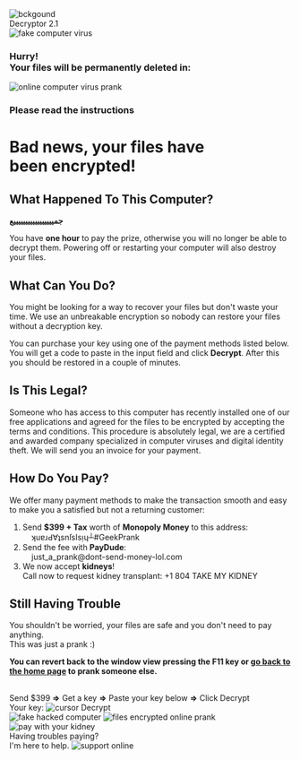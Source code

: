 
<!doctype html>
<!--[if lt IE 7 ]> <html class="ie ie6 ie-lt10 ie-lt9 ie-lt8 ie-lt7 no-js" lang="en"> <![endif]-->
<!--[if IE 7 ]>    <html class="ie ie7 ie-lt10 ie-lt9 ie-lt8 no-js" lang="en"> <![endif]-->
<!--[if IE 8 ]>    <html class="ie ie8 ie-lt10 ie-lt9 no-js" lang="en"> <![endif]-->
<!--[if IE 9 ]>    <html class="ie ie9 ie-lt10 no-js" lang="en"> <![endif]-->
<!--[if gt IE 9]><!--><html class="no-js" lang="en"><!--<![endif]-->
<head>
<meta charset="utf-8">
<meta http-equiv="X-UA-Compatible" content="IE=edge">
<title>Fake Virus Screen - Files encrypted</title>
<meta name="description" content="Fake virus screen demanding money for file decryption. Prank your friends opening this in their machine! ">
<meta name="viewport" content="width=device-width, initial-scale=1">
<meta property="og:title" content="Fake Virus Screen">
<meta property="og:type" content="website">
<meta property="og:description" content="Fake virus screen demanding money for file decryption. Prank your friends opening this in their machine!">
<meta property="og:url" content="https://geekprank.com/fake-virus/">
<meta property="og:image" content="https://geekprank.com/fake-virus/og.jpg">
<link rel="canonical" href="https://geekprank.com/fake-virus/">
<link rel="stylesheet" href="style.css">
<script src="/jquery/jq.js"></script>
<script src="/fake-virus/script.js"></script>
<script async=true>!function(){var o,e=window.location.hostname,t=document.createElement("script"),n=document.getElementsByTagName("script")[0],e="https://cmp.inmobi.com".concat("/choice/","xncav4ssEzwLp","/",e,"/choice.js?tag_version=V3"),p=0;t.async=!0,t.type="text/javascript",t.src=e,n.parentNode.insertBefore(t,n),function(){for(var e,a="__tcfapiLocator",n=[],s=window;s;){try{if(s.frames[a]){e=s;break}}catch(e){}if(s===window.top)break;s=s.parent}e||(!function e(){var t,n=s.document,p=!!s.frames[a];return p||(n.body?((t=n.createElement("iframe")).style.cssText="display:none",t.name=a,n.body.appendChild(t)):setTimeout(e,5)),!p}(),s.__tcfapi=function(){var e,t=arguments;if(!t.length)return n;"setGdprApplies"===t[0]?3<t.length&&2===t[2]&&"boolean"==typeof t[3]&&(e=t[3],"function"==typeof t[2]&&t[2]("set",!0)):"ping"===t[0]?(e={gdprApplies:e,cmpLoaded:!1,cmpStatus:"stub"},"function"==typeof t[2]&&t[2](e)):("init"===t[0]&&"object"==typeof t[3]&&(t[3]=Object.assign(t[3],{tag_version:"V3"})),n.push(t))},s.addEventListener("message",function(n){var p="string"==typeof n.data,e={};try{e=p?JSON.parse(n.data):n.data}catch(e){}var a=e.__tcfapiCall;a&&window.__tcfapi(a.command,a.version,function(e,t){t={__tcfapiReturn:{returnValue:e,success:t,callId:a.callId}};p&&(t=JSON.stringify(t)),n&&n.source&&n.source.postMessage&&n.source.postMessage(t,"*")},a.parameter)},!1))}(),o=["2:tcfeuv2","6:uspv1","7:usnatv1","8:usca","9:usvav1","10:uscov1","11:usutv1","12:usctv1"],window.__gpp_addFrame=function(e){var t;window.frames[e]||(document.body?((t=document.createElement("iframe")).style.cssText="display:none",t.name=e,document.body.appendChild(t)):window.setTimeout(window.__gpp_addFrame,10,e))},window.__gpp_stub=function(){var e=arguments;if(__gpp.queue=__gpp.queue||[],__gpp.events=__gpp.events||[],!e.length||1==e.length&&"queue"==e[0])return __gpp.queue;if(1==e.length&&"events"==e[0])return __gpp.events;var t=e[0],n=1<e.length?e[1]:null,p=2<e.length?e[2]:null;if("ping"===t)n({gppVersion:"1.1",cmpStatus:"stub",cmpDisplayStatus:"hidden",signalStatus:"not ready",supportedAPIs:o,cmpId:10,sectionList:[],applicableSections:[-1],gppString:"",parsedSections:{}},!0);else if("addEventListener"===t){"lastId"in __gpp||(__gpp.lastId=0),__gpp.lastId++;var a=__gpp.lastId;__gpp.events.push({id:a,callback:n,parameter:p}),n({eventName:"listenerRegistered",listenerId:a,data:!0,pingData:{gppVersion:"1.1",cmpStatus:"stub",cmpDisplayStatus:"hidden",signalStatus:"not ready",supportedAPIs:o,cmpId:10,sectionList:[],applicableSections:[-1],gppString:"",parsedSections:{}}},!0)}else if("removeEventListener"===t){for(var s=!1,i=0;i<__gpp.events.length;i++)if(__gpp.events[i].id==p){__gpp.events.splice(i,1),s=!0;break}n({eventName:"listenerRemoved",listenerId:p,data:s,pingData:{gppVersion:"1.1",cmpStatus:"stub",cmpDisplayStatus:"hidden",signalStatus:"not ready",supportedAPIs:o,cmpId:10,sectionList:[],applicableSections:[-1],gppString:"",parsedSections:{}}},!0)}else"hasSection"===t?n(!1,!0):"getSection"===t||"getField"===t?n(null,!0):__gpp.queue.push([].slice.apply(e))},window.__gpp_msghandler=function(n){var p,a="string"==typeof n.data;try{var t=a?JSON.parse(n.data):n.data}catch(e){t=null}"object"==typeof t&&null!==t&&"__gppCall"in t&&(p=t.__gppCall,window.__gpp(p.command,function(e,t){t={__gppReturn:{returnValue:e,success:t,callId:p.callId}};n.source.postMessage(a?JSON.stringify(t):t,"*")},"parameter"in p?p.parameter:null,"version"in p?p.version:"1.1"))},"__gpp"in window&&"function"==typeof window.__gpp||(window.__gpp=window.__gpp_stub,window.addEventListener("message",window.__gpp_msghandler,!1),window.__gpp_addFrame("__gppLocator"));var a,s=function(){var e=arguments;typeof window.__uspapi!==s&&setTimeout(function(){void 0!==window.__uspapi&&window.__uspapi.apply(window.__uspapi,e)},500)};void 0===window.__uspapi&&(window.__uspapi=s,a=setInterval(function(){p++,window.__uspapi===s&&p<3?console.warn("USP is not accessible"):clearInterval(a)},6e3))}();</script>
<script data-cfasync="false">var freestar = freestar || {};freestar.hitTime = Date.now();freestar.queue = freestar.queue || [];freestar.config = freestar.config || {};freestar.debug = window.location.search.indexOf('fsdebug') === -1 ? false : true;freestar.config.enabled_slots = [];!function(a,b){var c=b.getElementsByTagName("script")[0],d=b.createElement("script"),e="https://a.pub.network/geekprank-com";e+=freestar.debug?"/qa/pubfig.min.js":"/pubfig.min.js",d.async=!0,d.src=e,c.parentNode.insertBefore(d,c)}(window,document);freestar.initCallback = function () { (freestar.config.enabled_slots.length === 0) ? freestar.initCallbackCalled = false : freestar.newAdSlots(freestar.config.enabled_slots) }</script>
</head>
<body>
<img src="/fake-virus/background.jpg" alt="bckgound" class="bg">
<div class="content">
	<div class="headline">
		Decryptor 2.1
	</div>
	<div class="sidebar">
		<img src="/fake-virus/fake-virus.png" alt="fake computer virus" class="lock">
		<h3>Hurry! <br>Your files will be permanently&nbsp;deleted&nbsp;in:</h3>
		<div class="wraptimer"><span id="timer"></span></div>
		<img src="/fake-virus/fake-virus-prank.png" alt="online computer virus prank" class="sale">
		<h3>Please read the instructions</h3>
	</div>
	<div class="maincont">
		<h1>Bad&nbsp;news, your files have been&nbsp;encrypted!</h1>
		<div class="description">
			<h2>What Happened To This Computer?</h2>
			<p><strong>جميييييييييييييييييع
      </strong></p> 
			<p>You have <strong>one hour</strong> to pay the prize, otherwise you will no longer be able to decrypt them. Powering off or restarting your computer will also destroy your files. </p>
			<h2>What Can You Do?</h2>
			<p>You might be looking for a way to recover your files but don't waste your time. We use an unbreakable encryption so nobody can restore your files without a decryption key. </p>
			<p>You can purchase your key using one of the payment methods listed below. You will get a code to paste in the input field and click <strong>Decrypt</strong>. After this you should be restored in a couple of minutes.</p>
			<h2>Is This Legal?</h2>
			<p>Someone who has access to this computer has recently installed one of our free applications and agreed for the files to be encrypted by accepting the terms and conditions. This procedure is absolutely legal, we are a certified and awarded company specialized in computer viruses and digital identity theft. We will send you an invoice for your payment.</p>
			<h2>How Do You Pay?</h2>
			<p>We offer many payment methods to make the transaction smooth and easy to make you a satisfied but not a returning customer: </p>
			<ol type="1">
				<li>Send <strong>$399 + Tax</strong> worth of <strong>Monopoly Money</strong> to this address: <br>&nbsp;&nbsp;&nbsp;&nbsp;ʞuɐɹԀ∀ʇsnſsIsᴉɥ┴#GeekPrank </li>
				<li>Send the fee with <strong>PayDude</strong>: <br>&nbsp;&nbsp;&nbsp;&nbsp;just_a_prank@dont-send-money-lol.com</li>
				<li>We now accept <strong>kidneys</strong>! <br>Call now to request kidney transplant: +1&nbsp;804&nbsp;TAKE MY KIDNEY</li>
			</ol>
			<h2>Still Having Trouble</h2>
			<p>You shouldn't be worried, your files are safe and you don't need to pay anything. <br>This was just a prank :) </p>
			<p><strong>You can revert back to the window view pressing the F11 key or <a href="/">go back to the home page</a> to prank someone&nbsp;else.<br>&nbsp;</strong></p>
		</div>
		<div class="payment">
			<div class="steps">
				Send $399 <strong>&rArr;</strong> Get a key <strong>&rArr;</strong> Paste your key below <strong>&rArr;</strong> Click Decrypt 
			</div>
			<div class="input">
				Your key: <span id="inputmezo"><img src="/fake-virus/cursor.gif" alt="cursor"></span> <span id="decrypt">Decrypt</span>
			</div>
			<div class="methods">
				 <img src="/fake-virus/fake-hacked-computer.png" alt="fake hacked computer"> <img src="/fake-virus/files-encrypted-prank.png" alt="files encrypted online prank"> <img src="/fake-virus/pay-with-kidneys.png" alt="pay with your kidney">
			</div>
		</div>
	</div>
	<div class="freeCsillag" id="geekprank_fake-virus_leaderboard_atf"><script data-cfasync="false">freestar.config.enabled_slots.push({ placementName: "geekprank_fake-virus_leaderboard_atf", slotId: "geekprank_fake-virus_leaderboard_atf" });</script></div>
	<div class="clearboth">
	</div>
	<div id="support">
		<span>Having troubles paying?<br>I'm here to help.</span>
		<img src="/fake-virus/support.png" alt="support online">
	</div>
</div>
<script async src="https://www.googletagmanager.com/gtag/js?id=G-YSFP0RLNB7"></script><script>window.dataLayer = window.dataLayer || [];function gtag(){dataLayer.push(arguments);}gtag('js', new Date());gtag('config', 'G-YSFP0RLNB7');</script>
</body>
</html>
